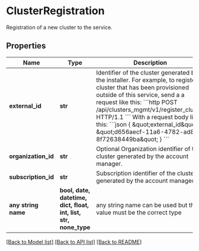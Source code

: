 # ClusterRegistration

Registration of a new cluster to the service.

## Properties
Name | Type | Description | Notes
------------ | ------------- | ------------- | -------------
**external_id** | **str** | Identifier of the cluster generated by the installer.  For example, to register a cluster that has been provisioned outside of this service, send a a request like this:  &#x60;&#x60;&#x60;http POST /api/clusters_mgmt/v1/register_cluster HTTP/1.1 &#x60;&#x60;&#x60;  With a request body like this:  &#x60;&#x60;&#x60;json {   \&quot;external_id\&quot;: \&quot;d656aecf-11a6-4782-ad86-8f72638449ba\&quot; } &#x60;&#x60;&#x60; | [optional] 
**organization_id** | **str** | Optional Organization identifier of the cluster generated by the account manager. | [optional] 
**subscription_id** | **str** | Subscription identifier of the cluster generated by the account manager. | [optional] 
**any string name** | **bool, date, datetime, dict, float, int, list, str, none_type** | any string name can be used but the value must be the correct type | [optional]

[[Back to Model list]](../README.md#documentation-for-models) [[Back to API list]](../README.md#documentation-for-api-endpoints) [[Back to README]](../README.md)


